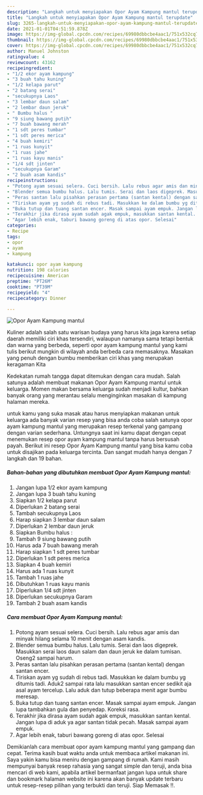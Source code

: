 ```yaml
---
description: "Langkah untuk menyiapakan Opor Ayam Kampung mantul terupdate"
title: "Langkah untuk menyiapakan Opor Ayam Kampung mantul terupdate"
slug: 3265-langkah-untuk-menyiapakan-opor-ayam-kampung-mantul-terupdate
date: 2021-01-01T04:51:59.878Z
image: https://img-global.cpcdn.com/recipes/69980dbbcbe4aac1/751x532cq70/opor-ayam-kampung-mantul-foto-resep-utama.jpg
thumbnail: https://img-global.cpcdn.com/recipes/69980dbbcbe4aac1/751x532cq70/opor-ayam-kampung-mantul-foto-resep-utama.jpg
cover: https://img-global.cpcdn.com/recipes/69980dbbcbe4aac1/751x532cq70/opor-ayam-kampung-mantul-foto-resep-utama.jpg
author: Manuel Johnston
ratingvalue: 4
reviewcount: 43162
recipeingredient:
- "1/2 ekor ayam kampung"
- "3 buah tahu kuning"
- "1/2 kelapa parut"
- "2 batang serai"
- "secukupnya Laos"
- "3 lembar daun salam"
- "2 lembar daun jeruk"
- " Bumbu halus "
- "9 siung bawang putih"
- "7 buah bawang merah"
- "1 sdt peres tumbar"
- "1 sdt peres merica"
- "4 buah kemiri"
- "1 ruas kunyit"
- "1 ruas jahe"
- "1 ruas kayu manis"
- "1/4 sdt jinten"
- "secukupnya Garam"
- "2 buah asam kandis"
recipeinstructions:
- "Potong ayam sesuai selera. Cuci bersih. Lalu rebus agar amis dan minyak hilang selama 10 menit dengan asam kandis."
- "Blender semua bumbu halus. Lalu tumis. Serai dan laos digeprek. Masukkan serai laos daun salam dan daun jeruk ke dalam tumisan. Oseng2 sampai harum."
- "Peras santan lalu pisahkan perasan pertama (santan kental) dengan santan encer."
- "Tiriskan ayam yg sudah di rebus tadi. Masukkan ke dalam bumbu yg ditumis tadi. Aduk2 sampai rata lalu masukkan santan encer sedikit aja asal ayam tercelup. Lalu aduk dan tutup beberapa menit agar bumbu meresap."
- "Buka tutup dan tuang santan encer. Masak sampai ayam empuk. Jangan lupa tambahkan gula dan penyedap. Koreksi rasa."
- "Terakhir jika dirasa ayam sudah agak empuk, masukkan santan kental. Jangan lupa di aduk ya agar santan tidak pecah. Masak sampai ayam empuk."
- "Agar lebih enak, taburi bawang goreng di atas opor. Selesai"
categories:
- Recipe
tags:
- opor
- ayam
- kampung

katakunci: opor ayam kampung 
nutrition: 198 calories
recipecuisine: American
preptime: "PT26M"
cooktime: "PT39M"
recipeyield: "4"
recipecategory: Dinner

---
```



![Opor Ayam Kampung mantul](https://img-global.cpcdn.com/recipes/69980dbbcbe4aac1/751x532cq70/opor-ayam-kampung-mantul-foto-resep-utama.jpg)

Kuliner adalah salah satu warisan budaya yang harus kita jaga karena setiap daerah memiliki ciri khas tersendiri, walaupun namanya sama tetapi bentuk dan warna yang berbeda, seperti opor ayam kampung mantul yang kami tulis berikut mungkin di wilayah anda berbeda cara memasaknya. Masakan yang penuh dengan bumbu memberikan ciri khas yang merupakan keragaman Kita



Kedekatan rumah tangga dapat ditemukan dengan cara mudah. Salah satunya adalah membuat makanan Opor Ayam Kampung mantul untuk keluarga. Momen makan bersama keluarga sudah menjadi kultur, bahkan banyak orang yang merantau selalu menginginkan masakan di kampung halaman mereka.

untuk kamu yang suka masak atau harus menyiapkan makanan untuk keluarga ada banyak varian resep yang bisa anda coba salah satunya opor ayam kampung mantul yang merupakan resep terkenal yang gampang dengan varian sederhana. Untungnya saat ini kamu dapat dengan cepat menemukan resep opor ayam kampung mantul tanpa harus bersusah payah.
Berikut ini resep Opor Ayam Kampung mantul yang bisa kamu coba untuk disajikan pada keluarga tercinta. Dan sangat mudah hanya dengan 7 langkah dan 19 bahan.


<!--inarticleads1-->

##### Bahan-bahan yang dibutuhkan membuat Opor Ayam Kampung mantul:

1. Jangan lupa 1/2 ekor ayam kampung
1. Jangan lupa 3 buah tahu kuning
1. Siapkan 1/2 kelapa parut
1. Diperlukan 2 batang serai
1. Tambah secukupnya Laos
1. Harap siapkan 3 lembar daun salam
1. Diperlukan 2 lembar daun jeruk
1. Siapkan  Bumbu halus :
1. Tambah 9 siung bawang putih
1. Harus ada 7 buah bawang merah
1. Harap siapkan 1 sdt peres tumbar
1. Diperlukan 1 sdt peres merica
1. Siapkan 4 buah kemiri
1. Harus ada 1 ruas kunyit
1. Tambah 1 ruas jahe
1. Dibutuhkan 1 ruas kayu manis
1. Diperlukan 1/4 sdt jinten
1. Diperlukan secukupnya Garam
1. Tambah 2 buah asam kandis




<!--inarticleads2-->

##### Cara membuat  Opor Ayam Kampung mantul:

1. Potong ayam sesuai selera. Cuci bersih. Lalu rebus agar amis dan minyak hilang selama 10 menit dengan asam kandis.
1. Blender semua bumbu halus. Lalu tumis. Serai dan laos digeprek. Masukkan serai laos daun salam dan daun jeruk ke dalam tumisan. Oseng2 sampai harum.
1. Peras santan lalu pisahkan perasan pertama (santan kental) dengan santan encer.
1. Tiriskan ayam yg sudah di rebus tadi. Masukkan ke dalam bumbu yg ditumis tadi. Aduk2 sampai rata lalu masukkan santan encer sedikit aja asal ayam tercelup. Lalu aduk dan tutup beberapa menit agar bumbu meresap.
1. Buka tutup dan tuang santan encer. Masak sampai ayam empuk. Jangan lupa tambahkan gula dan penyedap. Koreksi rasa.
1. Terakhir jika dirasa ayam sudah agak empuk, masukkan santan kental. Jangan lupa di aduk ya agar santan tidak pecah. Masak sampai ayam empuk.
1. Agar lebih enak, taburi bawang goreng di atas opor. Selesai




Demikianlah cara membuat opor ayam kampung mantul yang gampang dan cepat. Terima kasih buat waktu anda untuk membaca artikel makanan ini. Saya yakin kamu bisa meniru dengan gampang di rumah. Kami masih mempunyai banyak resep rahasia yang sangat simple dan teruji, anda bisa mencari di web kami, apabila artikel bermanfaat jangan lupa untuk share dan bookmark halaman website ini karena akan banyak update terbaru untuk resep-resep pilihan yang terbukti dan teruji. Siap Memasak !!. 
